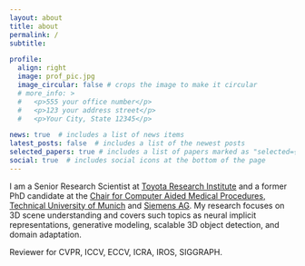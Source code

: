 ```yaml
---
layout: about
title: about
permalink: /
subtitle: 

profile:
  align: right
  image: prof_pic.jpg
  image_circular: false # crops the image to make it circular
  # more_info: >
  #   <p>555 your office number</p>
  #   <p>123 your address street</p>
  #   <p>Your City, State 12345</p>

news: true  # includes a list of news items
latest_posts: false  # includes a list of the newest posts
selected_papers: true # includes a list of papers marked as "selected={true}"
social: true  # includes social icons at the bottom of the page
---
```


I am a Senior Research Scientist at [Toyota Research Institute](https://www.tri.global/) and a former PhD candidate at the [Chair for Computer Aided Medical Procedures, Technical University of Munich](http://campar.in.tum.de/Main/SergeyZakharov) and [Siemens AG](https://www.siemens.com/global/en.html). My research focuses on 3D scene understanding and covers such topics as neural implicit representations, generative modeling, scalable 3D object detection, and domain adaptation. 

Reviewer for CVPR, ICCV, ECCV, ICRA, IROS, SIGGRAPH.
